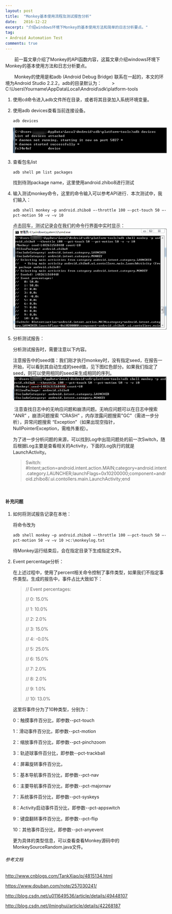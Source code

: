 ```yaml
---
layout: post
title:  "Monkey基本使用流程及测试报告分析"
date:   2016-12-22
excerpt: "介绍windows环境下Monkey的基本使用方法和简单的日志分析要点。"
tag:
- Android Automation Test
comments: true
---
```


　　前一篇文章介绍了Monkey的API函数内容，这篇文章介绍windows环境下Monkey的基本使用方法和日志分析要点。

　　Monkey的使用是和adb (Android Debug Bridge) 联系在一起的，本文的环境为Android Studio 2.2.2，adb的目录默认为：
　　> C:\Users\Yourname\AppData\Local\Android\sdk\platform-tools

1. 使用cd命令进入adb文件所在目录，或者将其目录加入系统环境变量。

2. 使用adb devices查看当前连接设备。 

   ```shell
   adb devices
   ```
   ![image](https://github.com/persistz/Pictures/blob/master/monkey_1/1.png?raw=true)

3. 查看包名list

   ```shell
   adb shell pm list packages
   ```
   找到待测package name，这里使用android.zhibo8进行测试

4. 输入测试monkey命令，这里的命令输入可以参考API进行．本次测试中，我们输入：

   ```shell
   adb shell monkey –p android.zhibo8 –-throttle 100 –-pct-touch 50 –-pct-motion 50 –v –v 10
   ```
   点击回车，测试记录会在我们的命令行界面中实时显示：
   ![image](https://github.com/persistz/Pictures/blob/master/monkey_1/2.png?raw=true)

5. 分析测试报告：

   分析测试报告时，需要注意以下内容。

   ​	注意报告中的seed值：我们刚才执行monkey时，没有指定seed，在报告一开始，可以看到其自动生成的seed值，见下图红色部分。如果我们指定了seed，则可以使用相同的seed来生成相同的序列。
   ![image](https://github.com/persistz/Pictures/blob/master/monkey_1/3.png?raw=true)

   ​	注意查找日志中的无响应问题和崩溃问题。无响应问题可以在日志中搜索 “ANR” ，崩溃问题搜索 “CRASH” ，内存泄露问题搜索"GC"（需进一步分析），异常问题搜索 “Exception”（如果出现空指针， NullPointerException，需格外重视）。

   ​	为了进一步分析问题的来源，可以找到Log中出现问题处的前一次Switch，随后根据Log主要是查看相关的Activity，下面的Log执行的就是LaunchActivity。

   > Switch: #Intent;action=android.intent.action.MAIN;category=android.intent.category.LAUNCHER;launchFlags=0x10200000;component=android.zhibo8/.ui.contollers.main.LaunchActivity;end

   ​


#### 补充问题

1. 如何将测试报告记录在本地：

   将命令改为

   ```shell
   adb shell monkey –p android.zhibo8 –-throttle 100 –-pct-touch 50 –-pct-motion 50 –v –v 10 >c:\monkeylog.txt
   ```
   待Monkey运行结束后，会在指定目录下生成指定文件。

2. Event percentage分析：

   在上述过程中，使用了percent相关命令控制了事件类型，如果我们不指定事件类型。生成的报告中，事件占比大致如下：

   > // Event percentages:
   >
   > //   0: 15.0%
   >
   > //   1: 10.0%
   >
   > //   2: 2.0%
   >
   > //   3: 15.0%
   >
   > //   4: -0.0%
   >
   > //   5: 25.0%
   >
   > //   6: 15.0%
   >
   > //   7: 2.0%
   >
   > //   8: 2.0%
   >
   > //   9: 1.0%
   >
   > //   10: 13.0%

   这里将事件分为了10种类型，分别为：

   0：触摸事件百分比，即参数--pct-touch

   1：滑动事件百分比，即参数--pct-motion

   2：缩放事件百分比，即参数--pct-pinchzoom

   3：轨迹球事件百分比，即参数--pct-trackball

   4：屏幕旋转事件百分比，

   5：基本导航事件百分比，即参数--pct-nav

   6：主要导航事件百分比，即参数--pct-majornav

   7：系统事件百分比，即参数--pct-syskeys

   8：Activity启动事件百分比，即参数--pct-appswitch

   9：键盘翻转事件百分比，即参数--pct-flip

   10：其他事件百分比，即参数--pct-anyevent

   更为具体的类型信息，可以查看查看Monkey源码中的MonkeySourceRandom.java文件。


###### 参考文档

http://www.cnblogs.com/TankXiao/p/4815134.html

https://www.douban.com/note/257030241/

http://blog.csdn.net/u011649536/article/details/49448107

http://blog.csdn.net/jlminghui/article/details/42268187
